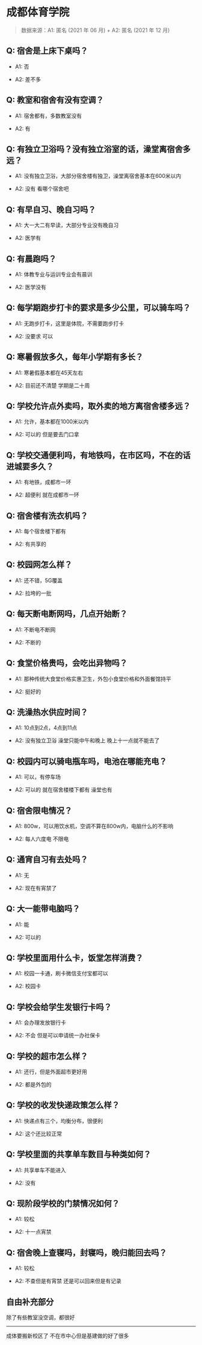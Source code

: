 # 成都体育学院

> 数据来源：A1: 匿名 (2021 年 06 月) + A2: 匿名 (2021 年 12 月)

## Q: 宿舍是上床下桌吗？

- A1: 否

- A2: 差不多

## Q: 教室和宿舍有没有空调？

- A1: 宿舍都有，多数教室没有

- A2: 有

## Q: 有独立卫浴吗？没有独立浴室的话，澡堂离宿舍多远？

- A1: 没有独立卫浴，大部分宿舍楼有独卫，澡堂离宿舍基本在600米以内

- A2: 没有 看哪个宿舍吧

## Q: 有早自习、晚自习吗？

- A1: 大一大二有早读，大部分专业没有晚自习

- A2: 医学有

## Q: 有晨跑吗？

- A1: 体教专业与运训专业会有晨训

- A2: 医学没有

## Q: 每学期跑步打卡的要求是多少公里，可以骑车吗？

- A1: 无跑步打卡，这里是体院，不需要跑步打卡

- A2: 没要求 可以

## Q: 寒暑假放多久，每年小学期有多长？

- A1: 寒暑假基本都在45天左右

- A2: 目前还不清楚 学期是二十周

## Q: 学校允许点外卖吗，取外卖的地方离宿舍楼多远？

- A1: 允许，基本都在1000米以内

- A2: 可以的 但是要去门口拿

## Q: 学校交通便利吗，有地铁吗，在市区吗，不在的话进城要多久？

- A1: 有地铁，成都市一环

- A2: 超便利 就在成都市一环

## Q: 宿舍楼有洗衣机吗？

- A1: 每个宿舍楼下都有

- A2: 有共享的

## Q: 校园网怎么样？

- A1: 还不错，5G覆盖

- A2: 拉垮的一批

## Q: 每天断电断网吗，几点开始断？

- A1: 不断电不断网

- A2: 不断的

## Q: 食堂价格贵吗，会吃出异物吗？

- A1: 那种传统大食堂价格实惠卫生，外包小食堂价格和外面餐馆持平

- A2: 挺好的

## Q: 洗澡热水供应时间？

- A1: 10点到2点，4点到11点

- A2: 没有独立卫浴 澡堂只能中午和晚上 晚上十一点就不能去了

## Q: 校园内可以骑电瓶车吗，电池在哪能充电？

- A1: 可以，有停车场

- A2: 可以的 就在宿舍楼楼下都有 澡堂也有

## Q: 宿舍限电情况？

- A1: 800w，可以用饮水机，空调不算在800w内，电脑什么的不影响

- A2: 每人六度电 不限电

## Q: 通宵自习有去处吗？

- A1: 无

- A2: 现在有宵禁了

## Q: 大一能带电脑吗？

- A1: 能

- A2: 可以的

## Q: 学校里面用什么卡，饭堂怎样消费？

- A1: 校园一卡通，刷卡微信支付宝都可以

- A2: 校园卡

## Q: 学校会给学生发银行卡吗？

- A1: 会办理发放银行卡

- A2: 不会 但是可以申请统一办社保卡

## Q: 学校的超市怎么样？

- A1: 还行，但是外面超市更好用

- A2: 都是外包的

## Q: 学校的收发快递政策怎么样？

- A1: 快递点有三个，均衡分布，很便利

- A2: 这个还比较正常

## Q: 学校里面的共享单车数目与种类如何？

- A1: 共享单车不能进入

- A2: 没有

## Q: 现阶段学校的门禁情况如何？

- A1: 较松

- A2: 十一点宵禁

## Q: 宿舍晚上查寝吗，封寝吗，晚归能回去吗？

- A1: 较松

- A2: 不查但是有宵禁 还是可以回来但是有记录

## 自由补充部分

除了有些教室没空调，都很好

***

成体要搬新校区了 不在市中心但是基建做的好了很多